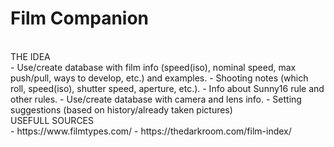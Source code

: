 # Film Companion
<br>
THE IDEA<br>
- Use/create database with film info (speed(iso), nominal speed, max push/pull, ways to develop, etc.) and examples.
- Shooting notes (which roll, speed(iso), shutter speed, aperture, etc.).
- Info about Sunny16 rule and other rules.
- Use/create database with camera and lens info.
- Setting suggestions (based on history/already taken pictures)
<br>
USEFULL SOURCES<br>
- https://www.filmtypes.com/
- https://thedarkroom.com/film-index/
